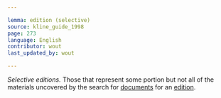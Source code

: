 ```yaml
---

lemma: edition (selective)
source: kline_guide_1998
page: 273
language: English
contributor: wout
last_updated_by: wout

---
```


_Selective editions._ Those that represent some portion but not all of the materials uncovered by the search for [documents](document.html) for an [edition](editionScholarly.html).
